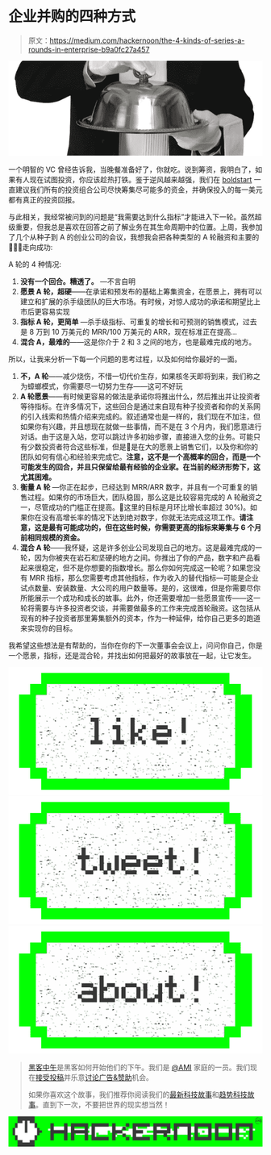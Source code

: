 # 企业并购的四种方式

> 原文：<https://medium.com/hackernoon/the-4-kinds-of-series-a-rounds-in-enterprise-b9a0fc27a457>

![](img/bbd66980445dc6b0c40acd253487158d.png)

一个明智的 VC 曾经告诉我，当晚餐准备好了，你就吃。说到筹资，我明白了，如果有人现在试图投资，你应该趁热打铁。鉴于逆风越来越强，我们在 [boldstart](http://www.boldstart.vc) 一直建议我们所有的投资组合公司尽快筹集尽可能多的资金，并确保投入的每一美元都有真正的投资回报。

与此相关，我经常被问到的问题是“我需要达到什么指标”才能进入下一轮。虽然超级重要，但我总是喜欢在回答之前了解业务在其生命周期中的位置。上周，我参加了几个从种子到 A 的创业公司的会议，我想我会把各种类型的 A 轮融资和主要的🔑🔑🔑走向成功:

A 轮的 4 种情况:

1.  **没有一个回合。糟透了。** —不言自明
2.  **愿景 A 轮，超硬**——在承诺和预发布的基础上筹集资金，在愿景上，拥有可以建立和扩展的杀手级团队的巨大市场。有时候，对惊人成功的承诺和期望比上市后更容易实现
3.  **指标 A 轮，更简单** —杀手级指标、可重复的增长和可预测的销售模式，过去是 8 万到 10 万美元的 MRR/100 万美元的 ARR，现在标准正在提高…
4.  **混合 A，最难的**——这是你介于 2 和 3 之间的地方，也是最难完成的地方。

所以，让我来分析一下每一个问题的思考过程，以及如何给你最好的一面。

1.  **不，A 轮**——减少烧伤，不惜一切代价生存，如果核冬天即将到来，我们称之为蟑螂模式，你需要尽一切努力生存——这可不好玩
2.  **A 轮愿景**——有时候更容易的做法是承诺你将推出什么，然后推出并让投资者等待指标。在许多情况下，这些回合是通过来自现有种子投资者和你的关系网的引入线索和热情介绍来完成的。叙述通常也是一样的，我们现在不加注，但如果你有兴趣，并且想现在就做一些事情，而不是在 3 个月内，我们愿意进行对话。由于这是入站，您可以跳过许多初始步骤，直接进入您的业务。可能只有少数投资者符合这些标准，但是🔑是在大的愿景上销售它们，以及你和你的团队如何有信心和经验来完成它。**注意，这不是一个高概率的回合，而是一个可能发生的回合，并且只保留给最有经验的企业家。在当前的经济形势下，这尤其困难。**
3.  **衡量 A 轮** —你正在起步，已经达到 MRR/ARR 数字，并且有一个可重复的销售过程。如果你的市场巨大，团队稳固，那么这是比较容易完成的 A 轮融资之一，尽管成功的门槛正在提高。🔑这里的目标是月环比增长率超过 30%)。如果你在没有高增长率的情况下达到绝对数字，你就无法完成这项工作。**请注意，这是最有可能成功的，但在这些时候，你需要更高的指标来筹集与 6 个月前相同规模的资金。**
4.  **混合 A 轮**——我怀疑，这是许多创业公司发现自己的地方。这是最难完成的一轮，因为你被夹在岩石和坚硬的地方之间。你推出了你的产品，数字和产品看起来很稳定，但不是你想要的指数增长。那么你如何完成这一轮呢？如果您没有 MRR 指标，那么您需要考虑其他指标，作为收入的替代指标—可能是企业试点数量、安装数量、大公司的用户数量等。是的，这很难，但是你需要尽你所能展示一个成功和成长的故事。此外，你还需要增加一些愿景宣传——这一轮将需要与许多投资者交谈，并需要做最多的工作来完成首轮融资。这包括从现有的种子投资者那里筹集额外的资本，作为一种延伸，给你自己更多的跑道来实现你的目标。

我希望这些想法是有帮助的，当你在你的下一次董事会会议上，问问你自己，你是一个愿景，指标，还是混合轮，并找出如何把最好的故事放在一起，让它发生。

[![](img/50ef4044ecd4e250b5d50f368b775d38.png)](http://bit.ly/HackernoonFB)[![](img/979d9a46439d5aebbdcdca574e21dc81.png)](https://goo.gl/k7XYbx)[![](img/2930ba6bd2c12218fdbbf7e02c8746ff.png)](https://goo.gl/4ofytp)

> [黑客中午](http://bit.ly/Hackernoon)是黑客如何开始他们的下午。我们是 [@AMI](http://bit.ly/atAMIatAMI) 家庭的一员。我们现在[接受投稿](http://bit.ly/hackernoonsubmission)并乐意[讨论广告&赞助](mailto:partners@amipublications.com)机会。
> 
> 如果你喜欢这个故事，我们推荐你阅读我们的[最新科技故事](http://bit.ly/hackernoonlatestt)和[趋势科技故事](https://hackernoon.com/trending)。直到下一次，不要把世界的现实想当然！

[![](img/be0ca55ba73a573dce11effb2ee80d56.png)](https://goo.gl/Ahtev1)